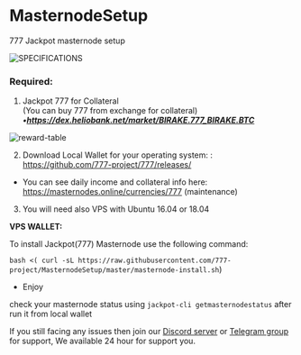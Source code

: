 # MasternodeSetup
777 Jackpot masternode setup

<img src="https://i.imgur.com/Pk0Z7Nb.jpg"  alt="SPECIFICATIONS">

### Required:

1. Jackpot 777 for Collateral <br>
(You can buy 777 from exchange for collateral) <br>
***•https://dex.heliobank.net/market/BIRAKE.777_BIRAKE.BTC <br>***

<img src="https://i.imgur.com/eViLuGM.jpg"  alt="reward-table">

2. Download Local Wallet for your operating system: : https://github.com/777-project/777/releases/

- You can see daily income and collateral info here: https://masternodes.online/currencies/777 (maintenance)


3. You will need also VPS with Ubuntu 16.04 or 18.04

**VPS WALLET:**

To install Jackpot(777) Masternode use the following command:

`bash <( curl -sL https://raw.githubusercontent.com/777-project/MasternodeSetup/master/masternode-install.sh`)

- Enjoy

check your masternode status using `jackpot-cli getmasternodestatus` after run it from local wallet

If you still facing any issues then join our <a href="https://discordapp.com/invite/HNyRevT">Discord server</a> or <a href="https://t.me/seven_seven_seven">Telegram group</a> for support, We available 24 hour for support you.
